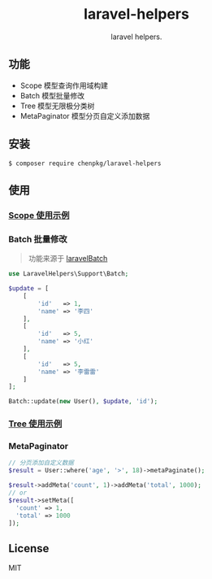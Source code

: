 <h1 align="center"> laravel-helpers </h1>

<p align="center"> laravel helpers.</p>

## 功能

-   Scope 模型查询作用域构建
-   Batch 模型批量修改
-   Tree 模型无限极分类树
-   MetaPaginator 模型分页自定义添加数据

## 安装

```shell
$ composer require chenpkg/laravel-helpers
```

## 使用

### [Scope 使用示例](https://github.com/chenpkg/laravel-helpers/tree/master/tests/example.php)

### Batch 批量修改

> 功能来源于 [laravelBatch](https://github.com/mavinoo/laravelBatch)

```php
use LaravelHelpers\Support\Batch;

$update = [
    [
        'id'   => 1,
        'name' => '李四'
    ],
    [
        'id'   => 5,
        'name' => '小红'
    ],
    [
        'id'   => 5,
        'name' => '李雷雷'
    ]
];

Batch::update(new User(), $update, 'id');
```

### [Tree 使用示例](https://github.com/chenpkg/laravel-helpers/tree/master/src/Support/Tree/README.MD)

### MetaPaginator

```php
// 分页添加自定义数据
$result = User::where('age', '>', 18)->metaPaginate();

$result->addMeta('count', 1)->addMeta('total', 1000);
// or
$result->setMeta([
  'count' => 1,
  'total' => 1000
]);

```

## License

MIT
